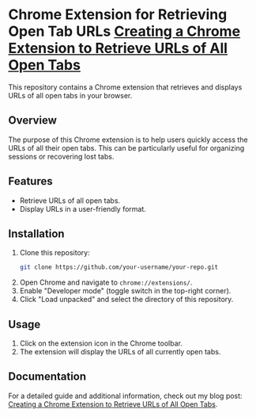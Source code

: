 # Chrome Extension for Retrieving Open Tab URLs [Creating a Chrome Extension to Retrieve URLs of All Open Tabs](https://vaibhavgagneja.hashnode.dev/how-to-create-a-chrome-extension-to-retrieve-urls-of-all-open-tabs)

This repository contains a Chrome extension that retrieves and displays URLs of all open tabs in your browser.

## Overview

The purpose of this Chrome extension is to help users quickly access the URLs of all their open tabs. This can be particularly useful for organizing sessions or recovering lost tabs.

## Features

- Retrieve URLs of all open tabs.
- Display URLs in a user-friendly format.

## Installation

1. Clone this repository:
    ```bash
    git clone https://github.com/your-username/your-repo.git
    ```
2. Open Chrome and navigate to `chrome://extensions/`.
3. Enable "Developer mode" (toggle switch in the top-right corner).
4. Click "Load unpacked" and select the directory of this repository.

## Usage

1. Click on the extension icon in the Chrome toolbar.
2. The extension will display the URLs of all currently open tabs.

## Documentation

For a detailed guide and additional information, check out my blog post: [Creating a Chrome Extension to Retrieve URLs of All Open Tabs](https://vaibhavgagneja.hashnode.dev/how-to-create-a-chrome-extension-to-retrieve-urls-of-all-open-tabs).

